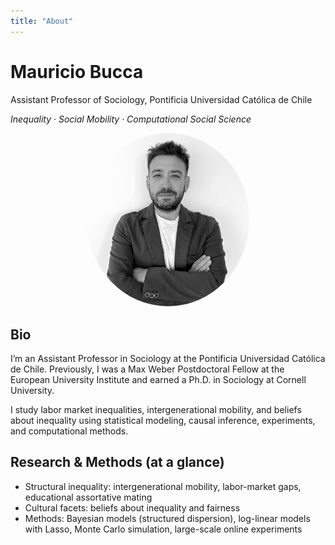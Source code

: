 ```yaml
---
title: "About"
---
```


# Mauricio Bucca
Assistant Professor of Sociology, Pontificia Universidad Católica de Chile

_Inequality · Social Mobility · Computational Social Science_

<p align="center">
  <img src="/images/me.jpg" alt="Mauricio Bucca (replace with your photo)" style="width: 260px; border-radius: 50%;"/>
</p>

## Bio
I’m an Assistant Professor in Sociology at the Pontificia Universidad Católica de Chile. Previously, I was a Max Weber Postdoctoral Fellow at the European University Institute and earned a Ph.D. in Sociology at Cornell University.

I study labor market inequalities, intergenerational mobility, and beliefs about inequality using statistical modeling, causal inference, experiments, and computational methods.

## Research & Methods (at a glance)
- Structural inequality: intergenerational mobility, labor-market gaps, educational assortative mating  
- Cultural facets: beliefs about inequality and fairness  
- Methods: Bayesian models (structured dispersion), log-linear models with Lasso, Monte Carlo simulation, large-scale online experiments
